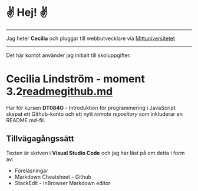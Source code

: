 # :v: Hej! :v:
____
Jag heter **Cecilia** och pluggar till webbutvecklare via [Mittuniversitetet](www.miun.se)
____
Det här kontot använder jag initialt till skoluppgifter.



# Cecilia Lindström - moment 3.2[readmegithub.md](https://github.com/godcilla96/godcilla96/files/12727255/readmegithub.md)

Har för kursen **DT084G** - Introduktion för programmering i JavaScript skapat ett Github-konto och ett nytt *remote repository* som inkluderar en README.md-fil. 

## Tillvägagångssätt
Texten är skriven i **Visual Studio Code** och jag har läst på om detta i form av:
* Föreläsningar
* Markdown Cheatsheet - Github
* StackEdit - InBrowser Markdown editor

[^note]: & Cecilia Lindström, Piteå, 230926
